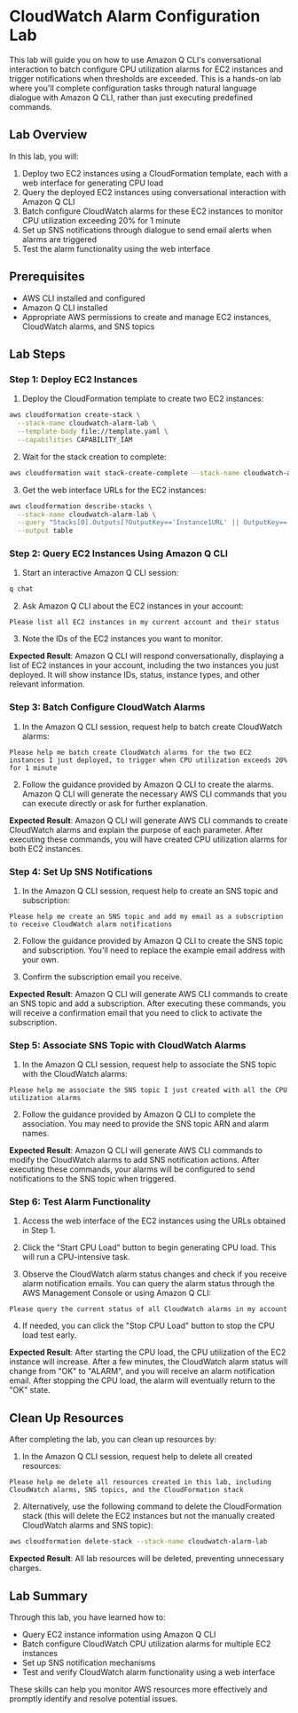 # CloudWatch Alarm Configuration Lab

This lab will guide you on how to use Amazon Q CLI's conversational interaction to batch configure CPU utilization alarms for EC2 instances and trigger notifications when thresholds are exceeded. This is a hands-on lab where you'll complete configuration tasks through natural language dialogue with Amazon Q CLI, rather than just executing predefined commands.

## Lab Overview

In this lab, you will:
1. Deploy two EC2 instances using a CloudFormation template, each with a web interface for generating CPU load
2. Query the deployed EC2 instances using conversational interaction with Amazon Q CLI
3. Batch configure CloudWatch alarms for these EC2 instances to monitor CPU utilization exceeding 20% for 1 minute
4. Set up SNS notifications through dialogue to send email alerts when alarms are triggered
5. Test the alarm functionality using the web interface

## Prerequisites

- AWS CLI installed and configured
- Amazon Q CLI installed
- Appropriate AWS permissions to create and manage EC2 instances, CloudWatch alarms, and SNS topics

## Lab Steps

### Step 1: Deploy EC2 Instances

1. Deploy the CloudFormation template to create two EC2 instances:

```bash
aws cloudformation create-stack \
  --stack-name cloudwatch-alarm-lab \
  --template-body file://template.yaml \
  --capabilities CAPABILITY_IAM
```

2. Wait for the stack creation to complete:

```bash
aws cloudformation wait stack-create-complete --stack-name cloudwatch-alarm-lab
```

3. Get the web interface URLs for the EC2 instances:

```bash
aws cloudformation describe-stacks \
  --stack-name cloudwatch-alarm-lab \
  --query "Stacks[0].Outputs[?OutputKey=='Instance1URL' || OutputKey=='Instance2URL'].{Key:OutputKey,Value:OutputValue}" \
  --output table
```

### Step 2: Query EC2 Instances Using Amazon Q CLI

1. Start an interactive Amazon Q CLI session:

```bash
q chat
```

2. Ask Amazon Q CLI about the EC2 instances in your account:

```
Please list all EC2 instances in my current account and their status
```

3. Note the IDs of the EC2 instances you want to monitor.

**Expected Result**: Amazon Q CLI will respond conversationally, displaying a list of EC2 instances in your account, including the two instances you just deployed. It will show instance IDs, status, instance types, and other relevant information.

### Step 3: Batch Configure CloudWatch Alarms

1. In the Amazon Q CLI session, request help to batch create CloudWatch alarms:

```
Please help me batch create CloudWatch alarms for the two EC2 instances I just deployed, to trigger when CPU utilization exceeds 20% for 1 minute
```

2. Follow the guidance provided by Amazon Q CLI to create the alarms. Amazon Q CLI will generate the necessary AWS CLI commands that you can execute directly or ask for further explanation.

**Expected Result**: Amazon Q CLI will generate AWS CLI commands to create CloudWatch alarms and explain the purpose of each parameter. After executing these commands, you will have created CPU utilization alarms for both EC2 instances.

### Step 4: Set Up SNS Notifications

1. In the Amazon Q CLI session, request help to create an SNS topic and subscription:

```
Please help me create an SNS topic and add my email as a subscription to receive CloudWatch alarm notifications
```

2. Follow the guidance provided by Amazon Q CLI to create the SNS topic and subscription. You'll need to replace the example email address with your own.

3. Confirm the subscription email you receive.

**Expected Result**: Amazon Q CLI will generate AWS CLI commands to create an SNS topic and add a subscription. After executing these commands, you will receive a confirmation email that you need to click to activate the subscription.

### Step 5: Associate SNS Topic with CloudWatch Alarms

1. In the Amazon Q CLI session, request help to associate the SNS topic with the CloudWatch alarms:

```
Please help me associate the SNS topic I just created with all the CPU utilization alarms
```

2. Follow the guidance provided by Amazon Q CLI to complete the association. You may need to provide the SNS topic ARN and alarm names.

**Expected Result**: Amazon Q CLI will generate AWS CLI commands to modify the CloudWatch alarms to add SNS notification actions. After executing these commands, your alarms will be configured to send notifications to the SNS topic when triggered.

### Step 6: Test Alarm Functionality

1. Access the web interface of the EC2 instances using the URLs obtained in Step 1.

2. Click the "Start CPU Load" button to begin generating CPU load. This will run a CPU-intensive task.

3. Observe the CloudWatch alarm status changes and check if you receive alarm notification emails. You can query the alarm status through the AWS Management Console or using Amazon Q CLI:

```
Please query the current status of all CloudWatch alarms in my account
```

4. If needed, you can click the "Stop CPU Load" button to stop the CPU load test early.

**Expected Result**: After starting the CPU load, the CPU utilization of the EC2 instance will increase. After a few minutes, the CloudWatch alarm status will change from "OK" to "ALARM", and you will receive an alarm notification email. After stopping the CPU load, the alarm will eventually return to the "OK" state.

## Clean Up Resources

After completing the lab, you can clean up resources by:

1. In the Amazon Q CLI session, request help to delete all created resources:

```
Please help me delete all resources created in this lab, including CloudWatch alarms, SNS topics, and the CloudFormation stack
```

2. Alternatively, use the following command to delete the CloudFormation stack (this will delete the EC2 instances but not the manually created CloudWatch alarms and SNS topic):

```bash
aws cloudformation delete-stack --stack-name cloudwatch-alarm-lab
```

**Expected Result**: All lab resources will be deleted, preventing unnecessary charges.

## Lab Summary

Through this lab, you have learned how to:
- Query EC2 instance information using Amazon Q CLI
- Batch configure CloudWatch CPU utilization alarms for multiple EC2 instances
- Set up SNS notification mechanisms
- Test and verify CloudWatch alarm functionality using a web interface

These skills can help you monitor AWS resources more effectively and promptly identify and resolve potential issues.
